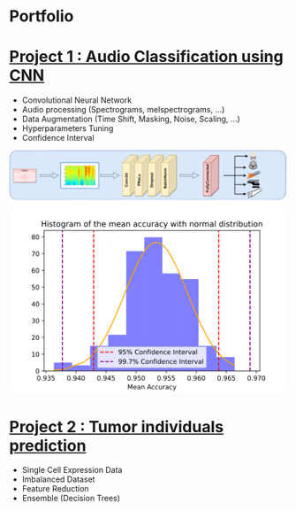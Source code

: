 # Portfolio

# [Project 1 : Audio Classification using CNN](https://github.com/martinflor/CNN-ESC50Dataset)
- Convolutional Neural Network
- Audio processing (Spectrograms, melspectrograms, ...)
- Data Augmentation (Time Shift, Masking, Noise, Scaling, ...)
- Hyperparameters Tuning
- Confidence Interval

![](images/schema1__1_-removebg-preview.png)
![](images/mean_acc.png)


# [Project 2 : Tumor individuals prediction](https://github.com/martinflor/Single-cell-expression)
- Single Cell Expression Data
- Imbalanced Dataset
- Feature Reduction
- Ensemble (Decision Trees)
